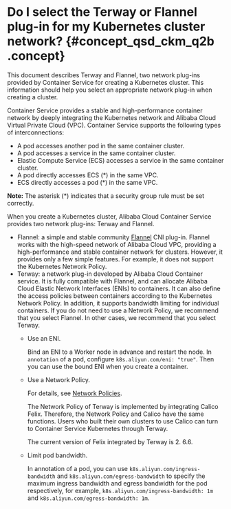 # Do I select the Terway or Flannel plug-in for my Kubernetes cluster network? {#concept_qsd_ckm_q2b .concept}

This document describes Terway and Flannel, two network plug-ins provided by Container Service for creating a Kubernetes cluster. This information should help you select an appropriate network plug-in when creating a cluster.

Container Service provides a stable and high-performance container network by deeply integrating the Kubernetes network and Alibaba Cloud Virtual Private Cloud \(VPC\). Container Service supports the following types of interconnections:

-   A pod accesses another pod in the same container cluster.
-   A pod accesses a service in the same container cluster.
-   Elastic Compute Service \(ECS\) accesses a service in the same container cluster.
-   A pod directly accesses ECS \(\*\) in the same VPC.
-   ECS directly accesses a pod \(\*\) in the same VPC.

**Note:** The asterisk \(\*\) indicates that a security group rule must be set correctly.

When you create a Kubernetes cluster, Alibaba Cloud Container Service provides two network plug-ins: Terway and Flannel.

-   Flannel: a simple and stable community [Flannel](https://github.com/coreos/flannel) CNI plug-in. Flannel works with the high-speed network of Alibaba Cloud VPC, providing a high-performance and stable container network for clusters. However, it provides only a few simple features. For example, it does not support the Kubernetes Network Policy.
-   Terway: a network plug-in developed by Alibaba Cloud Container service. It is fully compatible with Flannel, and can allocate Alibaba Cloud Elastic Network Interfaces \(ENIs\) to containers. It can also define the access policies between containers according to the Kubernetes Network Policy. In addition, it supports bandwidth limiting for individual containers. If you do not need to use a Network Policy, we recommend that you select Flannel. In other cases, we recommend that you select Terway.
    -   Use an ENI.

        Bind an ENI to a Worker node in advance and restart the node. In `annotation` of a pod, configure `k8s.aliyun.com/eni: "true"`. Then you can use the bound ENI when you create a container.

    -   Use a Network Policy.

        For details, see [Network Policies](https://kubernetes.io/docs/concepts/services-networking/network-policies/).

        The Network Policy of Terway is implemented by integrating Calico Felix. Therefore, the Network Policy and Calico have the same functions. Users who built their own clusters to use Calico can turn to Container Service Kubernetes through Terway.

        The current version of Felix integrated by Terway is 2. 6.6.

    -   Limit pod bandwidth.

        In annotation of a pod, you can use `k8s.aliyun.com/ingress-bandwidth` and `k8s.aliyun.com/egress-bandwidth` to specify the maximum ingress bandwidth and egress bandwidth for the pod respectively, for example, `k8s.aliyun.com/ingress-bandwidth: 1m` and `k8s.aliyun.com/egress-bandwidth: 1m`.


